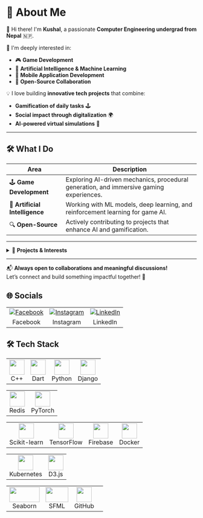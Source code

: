 # 💫 About Me

👋 Hi there! I'm **Kushal**, a passionate **Computer Engineering undergrad from Nepal** 🇳🇵.

🎯 I'm deeply interested in:
- 🎮 **Game Development**
- 🤖 **Artificial Intelligence & Machine Learning**
- 📱 **Mobile Application Development**
- 🧩 **Open-Source Collaboration**

💡 I love building **innovative tech projects** that combine:
- **Gamification of daily tasks** 🕹
- **Social impact through digitalization** 🌍
- **AI-powered virtual simulations** 🧠

---

## 🛠 What I Do

| Area | Description |
|------|-------------|
| 🕹 **Game Development** | Exploring AI-driven mechanics, procedural generation, and immersive gaming experiences. |
| 🤖 **Artificial Intelligence** | Working with ML models, deep learning, and reinforcement learning for game AI. |
| 🔍 **Open-Source** | Actively contributing to projects that enhance AI and gamification. |

---

<details>
  <summary>🚀 <strong>Projects & Interests</strong></summary>

- 🎮 AI-powered game mechanics  
- 🏔 Procedural world generation  
- 🧠 Machine learning in gaming  
- 🎯 Reinforcement learning for game AI  
</details>

---

📬 **Always open to collaborations and meaningful discussions!**  
Let’s connect and build something impactful together! 🚀


## 🌐 Socials

<table>
  <tr align="center">
    <td>
      <a href="https://www.facebook.com/profile.php?id=100079472226548" target="_blank">
        <img src="https://img.shields.io/badge/Facebook-%231877F2.svg?logo=Facebook&logoColor=white" alt="Facebook"/>
      </a>
    </td>
    <td>
      <a href="https://www.instagram.com/kuusall/" target="_blank">
        <img src="https://img.shields.io/badge/Instagram-%23E4405F.svg?logo=Instagram&logoColor=white" alt="Instagram"/>
      </a>
    </td>
    <td>
      <a href="https://www.linkedin.com/in/kushal-micky-83444b21b/" target="_blank">
        <img src="https://img.shields.io/badge/LinkedIn-%230077B5.svg?logo=linkedin&logoColor=white" alt="LinkedIn"/>
      </a>
    </td>
  </tr>
  <tr align="center">
    <td>Facebook</td>
    <td>Instagram</td>
    <td>LinkedIn</td>
  </tr>
</table>


## 🛠 Tech Stack

<!-- Row 1 (4 icons) -->
<table>
  <tr align="center">
    <td><img src="https://cdn.jsdelivr.net/gh/devicons/devicon/icons/cplusplus/cplusplus-original.svg" width="40" height="40"/><br/>C++</td>
    <td><img src="https://cdn.jsdelivr.net/gh/devicons/devicon/icons/dart/dart-original.svg" width="40" height="40"/><br/>Dart</td>
    <td><img src="https://cdn.jsdelivr.net/gh/devicons/devicon/icons/python/python-original.svg" width="40" height="40"/><br/>Python</td>
    <td><img src="https://cdn.jsdelivr.net/gh/devicons/devicon/icons/django/django-plain.svg" width="40" height="40"/><br/>Django</td>
  </tr>
</table>

<!-- Row 2 (2 icons) -->
<table>
  <tr align="center">
    <td><img src="https://cdn.jsdelivr.net/gh/devicons/devicon/icons/redis/redis-original.svg" width="40" height="40"/><br/>Redis</td>
    <td><img src="https://cdn.jsdelivr.net/gh/devicons/devicon/icons/pytorch/pytorch-original.svg" width="40" height="40"/><br/>PyTorch</td>
  </tr>
</table>

<!-- Row 3 (4 icons) -->
<table>
  <tr align="center">
    <td><img src="https://upload.wikimedia.org/wikipedia/commons/0/05/Scikit_learn_logo_small.svg" width="40" height="40"/><br/>Scikit-learn</td>
    <td><img src="https://cdn.jsdelivr.net/gh/devicons/devicon/icons/tensorflow/tensorflow-original.svg" width="40" height="40"/><br/>TensorFlow</td>
    <td><img src="https://cdn.jsdelivr.net/gh/devicons/devicon/icons/firebase/firebase-plain.svg" width="40" height="40"/><br/>Firebase</td>
    <td><img src="https://cdn.jsdelivr.net/gh/devicons/devicon/icons/docker/docker-original.svg" width="40" height="40"/><br/>Docker</td>
  </tr>
</table>

<!-- Row 4 (2 icons) -->
<table>
  <tr align="center">
    <td><img src="https://cdn.jsdelivr.net/gh/devicons/devicon/icons/kubernetes/kubernetes-plain.svg" width="40" height="40"/><br/>Kubernetes</td>
    <td><img src="https://cdn.jsdelivr.net/gh/devicons/devicon/icons/d3js/d3js-original.svg" width="40" height="40"/><br/>D3.js</td>
  </tr>
</table>

<!-- Row 5 (4 icons) -->
<table>
  <tr align="center">
    <td><img src="https://seaborn.pydata.org/_static/logo-wide-lightbg.svg" width="80" height="40"/><br/>Seaborn</td>
    <td><img src="https://www.sfml-dev.org/images/logo.png" width="60" height="40"/><br/>SFML</td>
    <td><img src="https://cdn.jsdelivr.net/gh/devicons/devicon/icons/github/github-original.svg" width="40" height="40"/><br/>GitHub</td>
    <td></td>
  </tr>
</table>

